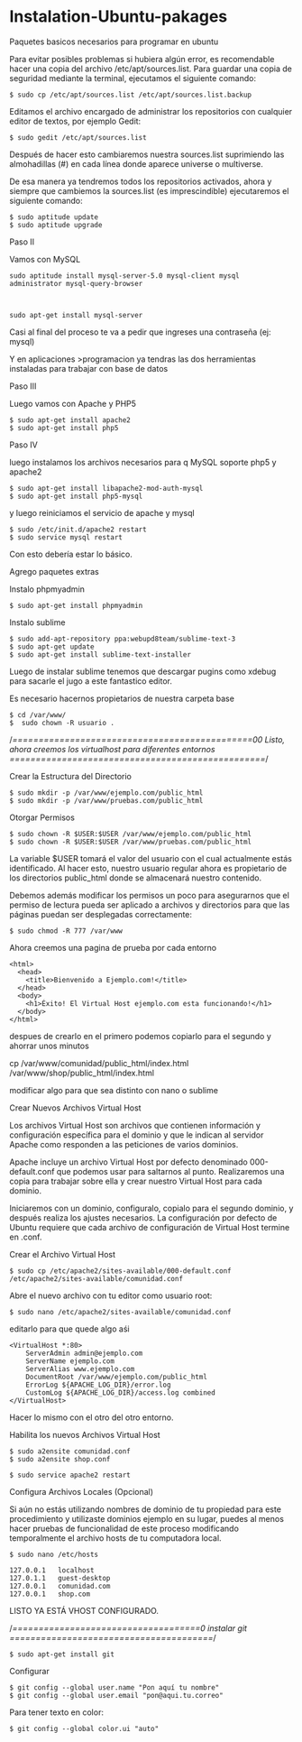 # Instalation-Ubuntu-pakages
Paquetes basicos necesarios para programar en ubuntu


Para evitar posibles problemas si hubiera algún error, es recomendable hacer una copia del archivo /etc/apt/sources.list. Para guardar una copia de seguridad mediante la terminal, ejecutamos el siguiente comando:

    $ sudo cp /etc/apt/sources.list /etc/apt/sources.list.backup



Editamos el archivo encargado de administrar los repositorios con cualquier editor de textos, por ejemplo Gedit:

    $ sudo gedit /etc/apt/sources.list



Después de hacer esto cambiaremos nuestra sources.list suprimiendo las almohadillas (#) en cada línea donde aparece universe o multiverse.

De esa manera ya tendremos todos los repositorios activados, ahora y siempre que cambiemos la sources.list (es imprescindible) ejecutaremos el siguiente comando:

    $ sudo aptitude update
    $ sudo aptitude upgrade



Paso II


Vamos con MySQL

    sudo aptitude install mysql-server-5.0 mysql-client mysql administrator mysql-query-browser 



    sudo apt-get install mysql-server



Casi al final del proceso te va a pedir que ingreses una contraseña (ej: mysql)

Y en aplicaciones >programacion ya tendras las dos herramientas instaladas para trabajar con base de datos 


Paso III


Luego vamos con Apache y PHP5

    $ sudo apt-get install apache2
    $ sudo apt-get install php5



Paso IV


luego instalamos los archivos necesarios para q MySQL soporte php5 y apache2

    $ sudo apt-get install libapache2-mod-auth-mysql
    $ sudo apt-get install php5-mysql



y luego reiniciamos el servicio de apache y mysql

    $ sudo /etc/init.d/apache2 restart
    $ sudo service mysql restart
    
    
    
Con esto debería estar lo básico.


Agrego paquetes extras

Instalo phpmyadmin

    $ sudo apt-get install phpmyadmin

Instalo sublime

    $ sudo add-apt-repository ppa:webupd8team/sublime-text-3
    $ sudo apt-get update
    $ sudo apt-get install sublime-text-installer

Luego de instalar sublime tenemos que descargar pugins como xdebug para sacarle el jugo a este fantastico editor.





Es necesario hacernos propietarios de nuestra carpeta base
    
    $ cd /var/www/
    $  sudo chown -R usuario .



/*==============================================00
Listo, ahora creemos los virtualhost para diferentes entornos
=================================================*/


Crear la Estructura del Directorio
    
    $ sudo mkdir -p /var/www/ejemplo.com/public_html
    $ sudo mkdir -p /var/www/pruebas.com/public_html

Otorgar Permisos
  
    $ sudo chown -R $USER:$USER /var/www/ejemplo.com/public_html
    $ sudo chown -R $USER:$USER /var/www/pruebas.com/public_html

La variable $USER tomará el valor del usuario con el cual actualmente estás identificado. Al hacer esto, nuestro usuario regular ahora es propietario de los directorios public_html donde se almacenará nuestro contenido.

Debemos además modificar los permisos un poco para asegurarnos que el permiso de lectura pueda ser aplicado a archivos y directorios para que las páginas puedan ser desplegadas correctamente:

    $ sudo chmod -R 777 /var/www
    
Ahora creemos una pagina de prueba por cada entorno
    
    <html>
      <head>
        <title>Bienvenido a Ejemplo.com!</title>
      </head>
      <body>
        <h1>Éxito! El Virtual Host ejemplo.com esta funcionando!</h1>
      </body>
    </html>
    
despues de crearlo en el primero podemos copiarlo para el segundo y ahorrar unos minutos

cp /var/www/comunidad/public_html/index.html /var/www/shop/public_html/index.html

modificar algo para que sea distinto con nano o sublime





Crear Nuevos Archivos Virtual Host


Los archivos Virtual Host son archivos que contienen información y configuración específica para el dominio y que le indican al servidor Apache como responden a las peticiones de varios dominios.

Apache incluye un archivo Virtual Host por defecto denominado 000-default.conf que podemos usar para saltarnos al punto. Realizaremos una copia para trabajar sobre ella y crear nuestro Virtual Host para cada dominio.

Iniciaremos con un dominio, configuralo, copialo para el segundo dominio, y después realiza los ajustes necesarios. La configuración por defecto de Ubuntu requiere que cada archivo de configuración de Virtual Host termine en .conf.


Crear el Archivo Virtual Host

    $ sudo cp /etc/apache2/sites-available/000-default.conf /etc/apache2/sites-available/comunidad.conf

Abre el nuevo archivo con tu editor como usuario root:

    $ sudo nano /etc/apache2/sites-available/comunidad.conf
                
editarlo para que quede algo aśi

    <VirtualHost *:80>
        ServerAdmin admin@ejemplo.com
        ServerName ejemplo.com
        ServerAlias www.ejemplo.com
        DocumentRoot /var/www/ejemplo.com/public_html
        ErrorLog ${APACHE_LOG_DIR}/error.log
        CustomLog ${APACHE_LOG_DIR}/access.log combined
    </VirtualHost>
                
Hacer lo mismo con el otro del otro entorno.






Habilita los nuevos Archivos Virtual Host
    
    $ sudo a2ensite comunidad.conf
    $ sudo a2ensite shop.conf
    
    $ sudo service apache2 restart




Configura Archivos Locales (Opcional)

Si aún no estás utilizando nombres de dominio de tu propiedad para este procedimiento y utilizaste dominios ejemplo en su lugar, puedes al menos hacer pruebas de funcionalidad de este proceso modificando temporalmente el archivo hosts de tu computadora local.



    $ sudo nano /etc/hosts
        
    127.0.0.1   localhost
    127.0.1.1   guest-desktop
    127.0.0.1   comunidad.com
    127.0.0.1   shop.com    
                
     
     
LISTO YA ESTÁ VHOST CONFIGURADO.



/*====================================0
instalar git
=======================================*/
    
    $ sudo apt-get install git
           
  Configurar    
           
    $ git config --global user.name "Pon aquí tu nombre"
    $ git config --global user.email "pon@aqui.tu.correo"            
  
  Para tener texto en color:

    $ git config --global color.ui "auto"              
    
    
    
